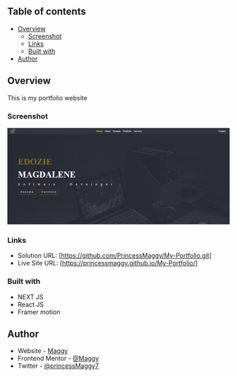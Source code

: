 

## Table of contents

- [Overview](#overview)
  - [Screenshot](#screenshot)
  - [Links](#links)
  - [Built with](#built-with)
- [Author](#author)

## Overview
This is my portfolio website
### Screenshot

![screenshot](./Screenshot.png)

### Links


- Solution URL: [https://github.com/PrincessMaggy/My-Portfolio.git]
- Live Site URL: [https://princessmaggy.github.io/My-Portfolio/]

### Built with

- NEXT JS
- React JS
- Framer motion




## Author

- Website - [Maggy](https://princessmaggy.github.io/My-Portfolio/)
- Frontend Mentor - [@Maggy](https://www.frontendmentor.io/profile/princessmaggy)
- Twitter - [@princessMaggy7](https://www.twitter.com/princessMaggy7)
